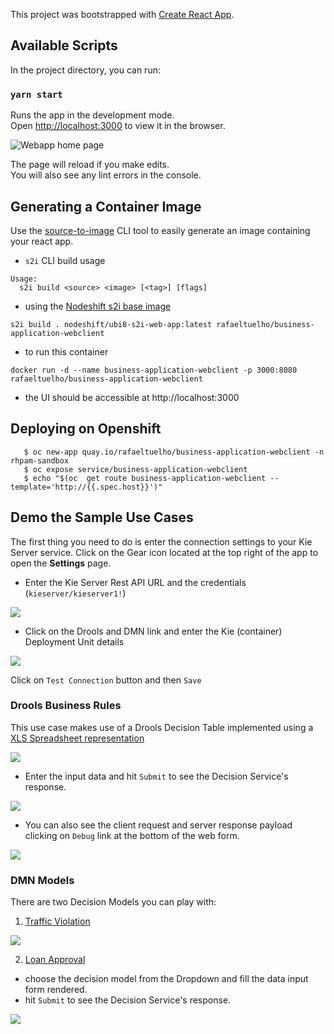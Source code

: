 This project was bootstrapped with [Create React App](https://github.com/facebook/create-react-app).

## Available Scripts

In the project directory, you can run:

### `yarn start`

Runs the app in the development mode.<br />
Open [http://localhost:3000](http://localhost:3000) to view it in the browser.

![Webapp home page](docs/webclient-home.png)

The page will reload if you make edits.<br />
You will also see any lint errors in the console.

## Generating a Container Image

Use the [source-to-image](https://github.com/openshift/source-to-image) CLI tool to easily generate an image containing your react app. 

 * `s2i` CLI build usage
```
Usage:
  s2i build <source> <image> [<tag>] [flags]
```

 * using the [Nodeshift s2i base image](https://hub.docker.com/r/nodeshift/ubi8-s2i-web-app)

```
s2i build . nodeshift/ubi8-s2i-web-app:latest rafaeltuelho/business-application-webclient
```

 * to run this container
```
docker run -d --name business-application-webclient -p 3000:8080 rafaeltuelho/business-application-webclient
```

  * the UI should be accessible at http://localhost:3000

## Deploying on Openshift

```
   $ oc new-app quay.io/rafaeltuelho/business-application-webclient -n rhpam-sandbox 
   $ oc expose service/business-application-webclient
   $ echo "$(oc  get route business-application-webclient --template='http://{{.spec.host}}')"
```

## Demo the Sample Use Cases
The first thing you need to do is enter the connection settings to your Kie Server service.
Click on the Gear icon located at the top right of the app to open the **Settings** page.

 * Enter the Kie Server Rest API URL and the credentials (`kieserver/kieserver1!`)

![](docs/webclient-settings-1.png)

 * Click on the Drools and DMN link and enter the Kie (container) Deployment Unit details

![](docs/webclient-drools-dmn-settings.png)

Click on `Test Connection` button and then `Save`

### Drools Business Rules
This use case makes use of a Drools Decision Table implemented using a [XLS Spreadsheet representation](https://github.com/rafaeltuelho/my-business-automation-showcase/blob/37d63ac7ef5397c4892a6ba8b6fab7630c07b5b3/decisions-showcase/src/main/resources/com/redhat/demos/decisiontable/ExamplePolicyPricing.xls)

![](docs/car-insurance-form.png)

  * Enter the input data and hit `Submit` to see the Decision Service's response.

![](docs/car-insurance-response.png)

  * You can also see the client request and server response payload clicking on `Debug` link at the bottom of the web form.

![](docs/car-insurance-debug-payload-view.png)

### DMN Models

There are two Decision Models you can play with:
 1. [Traffic Violation](https://github.com/rafaeltuelho/my-business-automation-showcase/blob/d37e4073e0a278da22ff517dc8422279c2b427d8/decisions-showcase/src/main/resources/com/redhat/demos/dmn/Traffic%20Violation.dmn)
   
 ![](docs/traffic-form.png)

 2. [Loan Approval](https://github.com/rafaeltuelho/my-business-automation-showcase/blob/master/decisions-showcase/src/main/resources/com/redhat/demos/dmn/Loan%20Approval.dmn)

  * choose the decision model from the Dropdown and fill the data input form rendered.
  * hit `Submit` to see the Decision Service's response.

![](docs/traffic-response.png)